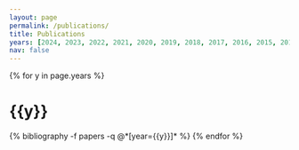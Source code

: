 ```yaml
---
layout: page
permalink: /publications/
title: Publications
years: [2024, 2023, 2022, 2021, 2020, 2019, 2018, 2017, 2016, 2015, 2014]
nav: false
---
```


<div class="publications">

{% for y in page.years %}
  <h1 class="year">{{y}}</h1>
  {% bibliography -f papers -q @*[year={{y}}]* %}
{% endfor %}

</div>
